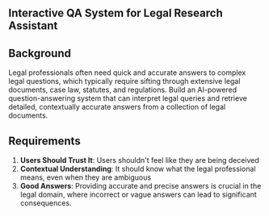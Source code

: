 ## Interactive QA System for Legal Research Assistant

## Background

Legal professionals often need quick and accurate answers to complex legal questions, which typically require sifting through extensive legal documents, case law, statutes, and regulations. Build an AI-powered question-answering system that can interpret legal queries and retrieve detailed, contextually accurate answers from a collection of legal documents.

## Requirements

1. **Users Should Trust It**: Users shouldn't feel like they are being deceived
2. **Contextual Understanding**: It should know what the legal professional means, even when they are ambiguous
3. **Good Answers**: Providing accurate and precise answers is crucial in the legal domain, where incorrect or vague answers can lead to significant consequences.
